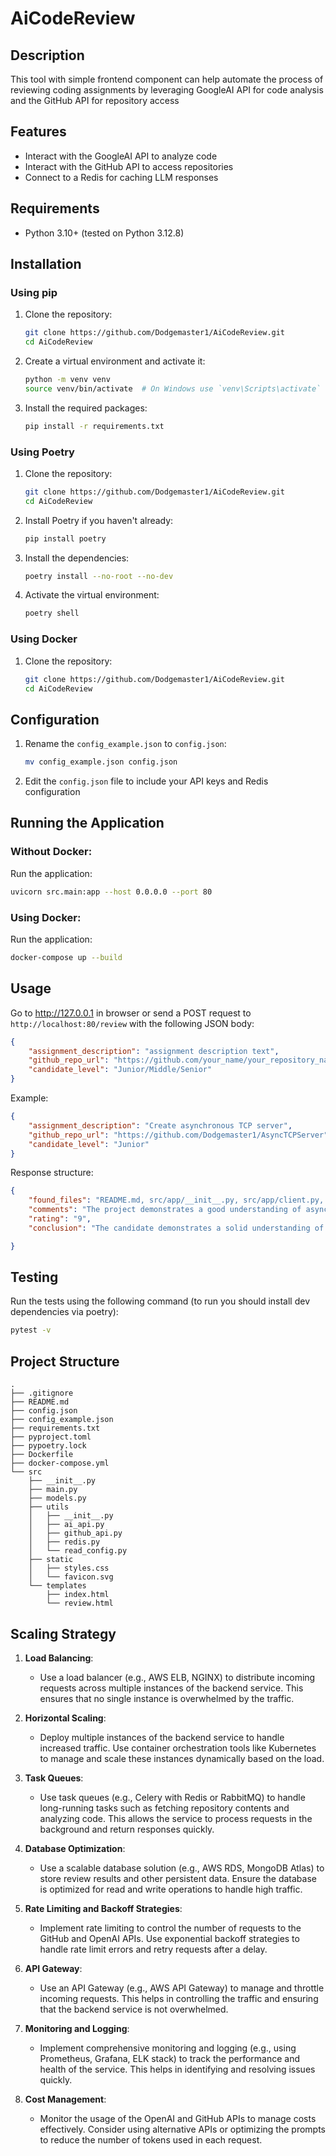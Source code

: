 # AiCodeReview

## Description
This tool with simple frontend component can help automate the process of reviewing coding assignments 
by leveraging GoogleAI API for code analysis and the GitHub API for repository access

## Features
- Interact with the GoogleAI API to analyze code
- Interact with the GitHub API to access repositories
- Connect to a Redis for caching LLM responses

## Requirements
- Python 3.10+ (tested on Python 3.12.8)

## Installation

### Using pip
1. Clone the repository:
    ```sh
    git clone https://github.com/Dodgemaster1/AiCodeReview.git
    cd AiCodeReview
    ```

2. Create a virtual environment and activate it:
    ```sh
    python -m venv venv
    source venv/bin/activate  # On Windows use `venv\Scripts\activate`
    ```

3. Install the required packages:
    ```sh
    pip install -r requirements.txt
    ```

### Using Poetry
1. Clone the repository:
    ```sh
    git clone https://github.com/Dodgemaster1/AiCodeReview.git
    cd AiCodeReview
    ```

2. Install Poetry if you haven't already:
    ```sh
    pip install poetry
    ```

3. Install the dependencies:
    ```sh
    poetry install --no-root --no-dev
    ```

4. Activate the virtual environment:
    ```sh
    poetry shell
    ```

### Using Docker
1. Clone the repository:
    ```sh
    git clone https://github.com/Dodgemaster1/AiCodeReview.git
    cd AiCodeReview
    ```

## Configuration
1. Rename the `config_example.json` to `config.json`:
    ```sh
    mv config_example.json config.json
    ```

2. Edit the `config.json` file to include your API keys and Redis configuration

## Running the Application
### Without Docker:
Run the application:
```sh
uvicorn src.main:app --host 0.0.0.0 --port 80
```
### Using Docker:
Run the application:
```sh
docker-compose up --build
```

## Usage
Go to http://127.0.0.1 in browser or send a POST request to `http://localhost:80/review` with the following JSON body:
```json
{
    "assignment_description": "assignment description text",
    "github_repo_url": "https://github.com/your_name/your_repository_name",
    "candidate_level": "Junior/Middle/Senior"
}
```
Example:
```json
{
    "assignment_description": "Create asynchronous TCP server",
    "github_repo_url": "https://github.com/Dodgemaster1/AsyncTCPServer",
    "candidate_level": "Junior"
}
```
Response structure:
```json
{
    "found_files": "README.md, src/app/__init__.py, src/app/client.py, ...",
    "comments": "The project demonstrates a good understanding of asynchronous programming in Python using asyncio...",
    "rating": "9",
    "conclusion": "The candidate demonstrates a solid understanding of asynchronous programming..."

}
```

## Testing
Run the tests using the following command (to run you should install dev dependencies via poetry):
   ```sh
   pytest -v
   ```

## Project Structure
```
.
├── .gitignore
├── README.md
├── config.json
├── config_example.json
├── requirements.txt
├── pyproject.toml
├── pypoetry.lock
├── Dockerfile
├── docker-compose.yml
└── src
    ├── __init__.py
    ├── main.py
    ├── models.py
    ├── utils
    │   ├── __init__.py
    │   ├── ai_api.py
    │   ├── github_api.py
    │   ├── redis.py
    │   └── read_config.py
    ├── static
    │   ├── styles.css
    │   └── favicon.svg
    └── templates
        ├── index.html
        └── review.html
```


## Scaling Strategy

1. **Load Balancing**:
   - Use a load balancer (e.g., AWS ELB, NGINX) to distribute incoming requests across multiple instances of the backend service. This ensures that no single instance is overwhelmed by the traffic.

2. **Horizontal Scaling**:
   - Deploy multiple instances of the backend service to handle increased traffic. Use container orchestration tools like Kubernetes to manage and scale these instances dynamically based on the load.

3. **Task Queues**:
   - Use task queues (e.g., Celery with Redis or RabbitMQ) to handle long-running tasks such as fetching repository contents and analyzing code. This allows the service to process requests in the background and return responses quickly.

4. **Database Optimization**:
   - Use a scalable database solution (e.g., AWS RDS, MongoDB Atlas) to store review results and other persistent data. Ensure the database is optimized for read and write operations to handle high traffic.

5. **Rate Limiting and Backoff Strategies**:
   - Implement rate limiting to control the number of requests to the GitHub and OpenAI APIs. Use exponential backoff strategies to handle rate limit errors and retry requests after a delay.

6. **API Gateway**:
   - Use an API Gateway (e.g., AWS API Gateway) to manage and throttle incoming requests. This helps in controlling the traffic and ensuring that the backend service is not overwhelmed.

7. **Monitoring and Logging**:
   - Implement comprehensive monitoring and logging (e.g., using Prometheus, Grafana, ELK stack) to track the performance and health of the service. This helps in identifying and resolving issues quickly.

8. **Cost Management**:
   - Monitor the usage of the OpenAI and GitHub APIs to manage costs effectively. Consider using alternative APIs or optimizing the prompts to reduce the number of tokens used in each request.
